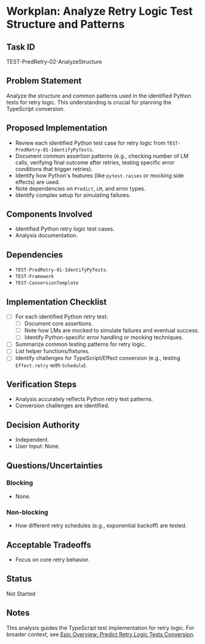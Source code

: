 # Workplan: Analyze Retry Logic Test Structure and Patterns

## Task ID
TEST-PredRetry-02-AnalyzeStructure

## Problem Statement
Analyze the structure and common patterns used in the identified Python tests for retry logic. This understanding is crucial for planning the TypeScript conversion.

## Proposed Implementation
- Review each identified Python test case for retry logic from `TEST-PredRetry-01-IdentifyPyTests`.
- Document common assertion patterns (e.g., checking number of LM calls, verifying final outcome after retries, testing specific error conditions that trigger retries).
- Identify how Python's features (like `pytest.raises` or mocking side effects) are used.
- Note dependencies on `Predict`, `LM`, and error types.
- Identify complex setup for simulating failures.

## Components Involved
- Identified Python retry logic test cases.
- Analysis documentation.

## Dependencies
- `TEST-PredRetry-01-IdentifyPyTests`.
- `TEST-Framework`
- `TEST-ConversionTemplate`

## Implementation Checklist
- [ ] For each identified Python retry test:
    - [ ] Document core assertions.
    - [ ] Note how LMs are mocked to simulate failures and eventual success.
    - [ ] Identify Python-specific error handling or mocking techniques.
- [ ] Summarize common testing patterns for retry logic.
- [ ] List helper functions/fixtures.
- [ ] Identify challenges for TypeScript/Effect conversion (e.g., testing `Effect.retry` with `Schedule`).

## Verification Steps
- Analysis accurately reflects Python retry test patterns.
- Conversion challenges are identified.

## Decision Authority
- Independent.
- User Input: None.

## Questions/Uncertainties
### Blocking
- None.
### Non-blocking
- How different retry schedules (e.g., exponential backoff) are tested.

## Acceptable Tradeoffs
- Focus on core retry behavior.

## Status
Not Started

## Notes
This analysis guides the TypeScript test implementation for retry logic.
For broader context, see [Epic Overview: Predict Retry Logic Tests Conversion](../../docs/planning/workplans/TEST-PredictRetryTests.md).